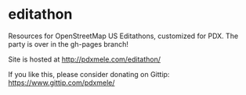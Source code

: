 editathon
=========

Resources for OpenStreetMap US Editathons, customized for PDX. The party is over in the gh-pages branch!

Site is hosted at http://pdxmele.com/editathon/

If you like this, please consider donating on Gittip: https://www.gittip.com/pdxmele/
